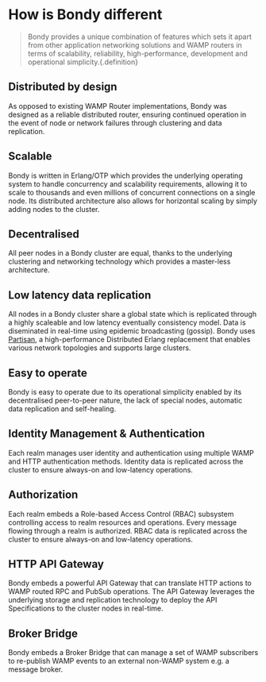 # How is Bondy different
> Bondy provides a unique combination of features which sets it apart from other application networking solutions and WAMP routers in terms of scalability, reliability, high-performance, development and operational simplicity.{.definition}


## Distributed by design
As opposed to existing WAMP Router implementations, Bondy was designed as a reliable distributed router, ensuring continued operation in the event of node or network failures through clustering and data replication.

## Scalable
Bondy is written in Erlang/OTP which provides the underlying operating system to handle concurrency and scalability requirements, allowing it to scale to thousands and even millions of concurrent connections on a single node. Its distributed architecture also allows for horizontal scaling by simply adding nodes to the cluster.

## Decentralised
All peer nodes in a Bondy cluster are equal, thanks to the underlying clustering and networking technology which provides a master-less architecture.

## Low latency data replication
All nodes in a Bondy cluster share a global state which is replicated through a highly scaleable and low latency eventually consistency model. Data is diseminated in real-time using epidemic broadcasting (gossip). Bondy uses [Partisan](https://github.com/lasp-lang/partisan), a high-performance Distributed Erlang replacement that enables various network topologies and supports large clusters.

## Easy to operate
Bondy is easy to operate due to its operational simplicity enabled by its decentralised peer-to-peer nature, the lack of special nodes, automatic data replication and self-healing.

## Identity Management & Authentication
Each realm manages user identity and authentication using multiple WAMP and HTTP authentication methods. Identity data is replicated across the cluster to ensure always-on and low-latency operations.

## Authorization
Each realm embeds a Role-based Access Control (RBAC) subsystem controlling access to realm resources and operations. Every message flowing through a realm is authorized. RBAC data is replicated across the cluster to ensure always-on and low-latency operations.

## HTTP API Gateway
Bondy embeds a powerful API Gateway that can translate HTTP actions to WAMP routed RPC and PubSub operations. The API Gateway leverages the underlying storage and replication technology to deploy the API Specifications to the cluster nodes in real-time.

## Broker Bridge
Bondy embeds a Broker Bridge that can manage a set of WAMP subscribers to re-publish WAMP events to an external non-WAMP system e.g. a message broker.


